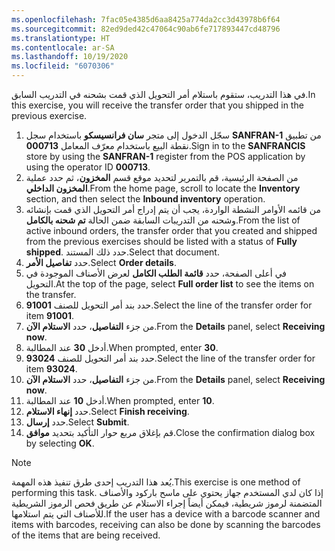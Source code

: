 ```yaml
---
ms.openlocfilehash: 7fac05e4385d6aa8425a774da2cc3d43978b6f64
ms.sourcegitcommit: 82ed9ded42c47064c90ab6fe717893447cd48796
ms.translationtype: HT
ms.contentlocale: ar-SA
ms.lasthandoff: 10/19/2020
ms.locfileid: "6070306"
---
```

<span data-ttu-id="45e66-101">في هذا التدريب، ستقوم باستلام أمر التحويل الذي قمت بشحنه في التدريب السابق.</span><span class="sxs-lookup"><span data-stu-id="45e66-101">In this exercise, you will receive the transfer order that you shipped in the previous exercise.</span></span> 

1. <span data-ttu-id="45e66-102">سجّل الدخول إلى متجر **سان فرانسيسكو** باستخدام سجل **SANFRAN-1** من تطبيق نقطة البيع باستخدام معرّف المعامل **000713**.</span><span class="sxs-lookup"><span data-stu-id="45e66-102">Sign in to the **SANFRANCIS** store by using the **SANFRAN-1** register from the POS application by using the operator ID **000713**.</span></span>
2. <span data-ttu-id="45e66-103">من الصفحة الرئيسية، قم بالتمرير لتحديد موقع قسم **المخزون**، ثم حدد عملية **المخزون الداخلي**.</span><span class="sxs-lookup"><span data-stu-id="45e66-103">From the home page, scroll to locate the **Inventory** section, and then select the **Inbound inventory** operation.</span></span>
3. <span data-ttu-id="45e66-104">من قائمه الأوامر النشطة الواردة، يجب أن يتم إدراج أمر التحويل الذي قمت بإنشائه وشحنه من التدريبات السابقة ضمن الحالة **تم شحنه بالكامل**.</span><span class="sxs-lookup"><span data-stu-id="45e66-104">From the list of active inbound orders, the transfer order that you created and shipped from the previous exercises should be listed with a status of **Fully shipped**.</span></span> <span data-ttu-id="45e66-105">حدد ذلك المستند.</span><span class="sxs-lookup"><span data-stu-id="45e66-105">Select that document.</span></span> 
4. <span data-ttu-id="45e66-106">حدد **تفاصيل الأمر**.</span><span class="sxs-lookup"><span data-stu-id="45e66-106">Select **Order details**.</span></span>
5. <span data-ttu-id="45e66-107">في أعلى الصفحة، حدد **قائمة الطلب الكامل** لعرض الأصناف الموجودة في التحويل.</span><span class="sxs-lookup"><span data-stu-id="45e66-107">At the top of the page, select **Full order list** to see the items on the transfer.</span></span> 
6. <span data-ttu-id="45e66-108">حدد بند أمر التحويل للصنف **91001**.</span><span class="sxs-lookup"><span data-stu-id="45e66-108">Select the line of the transfer order for item **91001**.</span></span>
7. <span data-ttu-id="45e66-109">من جزء **التفاصيل**، حدد **الاستلام الآن**.</span><span class="sxs-lookup"><span data-stu-id="45e66-109">From the **Details** panel, select **Receiving now**.</span></span>
8. <span data-ttu-id="45e66-110">أدخل **30** عند المطالبة.</span><span class="sxs-lookup"><span data-stu-id="45e66-110">When prompted, enter **30**.</span></span>
9. <span data-ttu-id="45e66-111">حدد بند أمر التحويل للصنف **93024**.</span><span class="sxs-lookup"><span data-stu-id="45e66-111">Select the line of the transfer order for item **93024**.</span></span>
10. <span data-ttu-id="45e66-112">من جزء **التفاصيل**، حدد **الاستلام الآن**.</span><span class="sxs-lookup"><span data-stu-id="45e66-112">From the **Details** panel, select **Receiving now**.</span></span>
11. <span data-ttu-id="45e66-113">أدخل **10** عند المطالبة.</span><span class="sxs-lookup"><span data-stu-id="45e66-113">When prompted, enter **10**.</span></span>
12. <span data-ttu-id="45e66-114">حدد **إنهاء الاستلام**.</span><span class="sxs-lookup"><span data-stu-id="45e66-114">Select **Finish receiving**.</span></span>
13. <span data-ttu-id="45e66-115">حدد **إرسال**.</span><span class="sxs-lookup"><span data-stu-id="45e66-115">Select **Submit**.</span></span>
14. <span data-ttu-id="45e66-116">قم بإغلاق مربع حوار التأكيد بتحديد **موافق**.</span><span class="sxs-lookup"><span data-stu-id="45e66-116">Close the confirmation dialog box by selecting **OK**.</span></span>

> [!NOTE]
> <span data-ttu-id="45e66-117">يُعد هذا التدريب إحدى طرق تنفيذ هذه المهمة.</span><span class="sxs-lookup"><span data-stu-id="45e66-117">This exercise is one method of performing this task.</span></span> <span data-ttu-id="45e66-118">إذا كان لدي المستخدم جهاز يحتوي على ماسح باركود والأصناف المتضمنة لرموز شريطية، فيمكن أيضاً إجراء الاستلام عن طريق فحص الرموز الشريطية للأصناف التي يتم استلامها.</span><span class="sxs-lookup"><span data-stu-id="45e66-118">If the user has a device with a barcode scanner and items with barcodes, receiving can also be done by scanning the barcodes of the items that are being received.</span></span>


